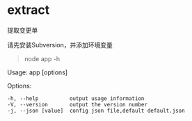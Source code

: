 # extract
提取变更单

请先安装Subversion，并添加环境变量

>node app -h

  Usage: app [options]

  Options:

    -h, --help          output usage information
    -V, --version       output the version number
    -j, --json [value]  config json file,default default.json
